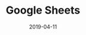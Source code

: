 ---
title: "Google Sheets"
date: "2019-04-11"
section: "Planilhas"
sectionSlug: "planilhas"
category: "Google Sheets"
categorySlug: "google-sheets"
subcategory: ""
subcategorySlug: ""
featured-image: "google-sheets"
pageType: "category"
showIndex: "false"
indexOrder: 200
---